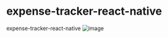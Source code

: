 # expense-tracker-react-native
expense-tracker-react-native
![image](https://github.com/TheProgerOne/expense-tracker-react-native/assets/89520927/46a69465-5aa0-4488-98ed-6edde7dd0308)
